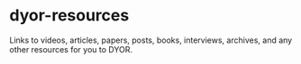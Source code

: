 # dyor-resources
Links to videos, articles, papers, posts, books, interviews, archives, and any other resources for you to DYOR.
